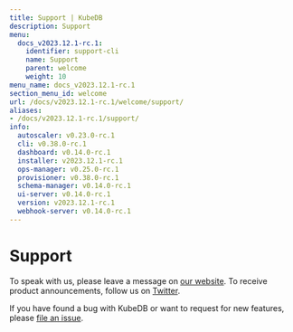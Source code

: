 ```yaml
---
title: Support | KubeDB
description: Support
menu:
  docs_v2023.12.1-rc.1:
    identifier: support-cli
    name: Support
    parent: welcome
    weight: 10
menu_name: docs_v2023.12.1-rc.1
section_menu_id: welcome
url: /docs/v2023.12.1-rc.1/welcome/support/
aliases:
- /docs/v2023.12.1-rc.1/support/
info:
  autoscaler: v0.23.0-rc.1
  cli: v0.38.0-rc.1
  dashboard: v0.14.0-rc.1
  installer: v2023.12.1-rc.1
  ops-manager: v0.25.0-rc.1
  provisioner: v0.38.0-rc.1
  schema-manager: v0.14.0-rc.1
  ui-server: v0.14.0-rc.1
  version: v2023.12.1-rc.1
  webhook-server: v0.14.0-rc.1
---
```


# Support

To speak with us, please leave a message on [our website](https://appscode.com/contact/). To receive product announcements, follow us on [Twitter](https://twitter.com/KubeDB).

If you have found a bug with KubeDB or want to request for new features, please [file an issue](https://github.com/kubedb/project/issues/new).
